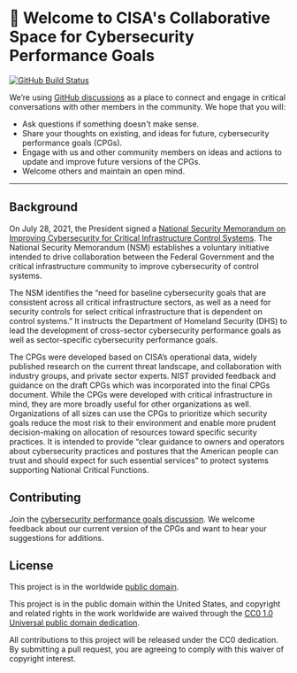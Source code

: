# 👋 Welcome to CISA's Collaborative Space for Cybersecurity Performance Goals #

[![GitHub Build Status](https://github.com/cisagov/cybersecurity-performance-goals/workflows/build/badge.svg)](https://github.com/cisagov/cybersecurity-performance-goals/actions)

We’re using [GitHub discussions](https://github.com/cisagov/cybersecurity-performance-goals/discussions)
as a place to connect and engage in critical conversations with other members
in the community. We hope that you will:

- Ask questions if something doesn't make sense.
- Share your thoughts on existing, and ideas for future, cybersecurity
  performance goals (CPGs).
- Engage with us and other community members on ideas and actions to update and
  improve future versions of the CPGs.
- Welcome others and maintain an open mind.

---

## Background ##

On July 28, 2021, the President signed a
[National Security Memorandum on Improving Cybersecurity for Critical
Infrastructure Control Systems](https://www.whitehouse.gov/briefing-room/statements-releases/2021/07/28/national-security-memorandum-on-improving-cybersecurity-for-critical-infrastructure-control-systems/).
The National Security Memorandum (NSM) establishes a voluntary initiative
intended to drive collaboration between the Federal Government and the critical
infrastructure community to improve cybersecurity of control systems.

The NSM identifies the “need for baseline cybersecurity goals that are
consistent across all critical infrastructure sectors, as well as a need for
security controls for select critical infrastructure that is dependent on
control systems.” It instructs the Department of Homeland Security (DHS) to
lead the development of cross-sector cybersecurity performance goals as well as
sector-specific cybersecurity performance goals.

The CPGs were developed based on CISA’s operational data, widely published
research on the current threat landscape, and collaboration with industry
groups, and private sector experts. NIST provided feedback and guidance on the
draft CPGs which was incorporated into the final CPGs document. While the CPGs
were developed with critical infrastructure in mind, they are more broadly
useful for other organizations as well. Organizations of all sizes can use the
CPGs to prioritize which security goals reduce the most risk to their
environment and enable more prudent decision-making on allocation of resources
toward specific security practices. It is intended to provide “clear guidance
to owners and operators about cybersecurity practices and postures that the
American people can trust and should expect for such essential services” to
protect systems supporting National Critical Functions.

## Contributing ##

Join the [cybersecurity performance goals
discussion](https://github.com/cisagov/cybersecurity-performance-goals/discussions).
 We welcome feedback about our current version of the CPGs and want to hear
 your suggestions for additions.

## License ##

This project is in the worldwide [public domain](LICENSE).

This project is in the public domain within the United States, and
copyright and related rights in the work worldwide are waived through
the [CC0 1.0 Universal public domain
dedication](https://creativecommons.org/publicdomain/zero/1.0/).

All contributions to this project will be released under the CC0
dedication. By submitting a pull request, you are agreeing to comply
with this waiver of copyright interest.
